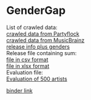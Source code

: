 # GenderGap

List of crawled data: <br>
[crawled data from Partyflock](data/PF/PF_artists_combined_translated.csv) <br>
[crawled data from MusicBrainz](data/MB/MB_artist_page_urls.tsv) <br>
[release info plus genders ](data/releases_merged_gender.tsv) <br>
Release file containing sum:<br>
[file in csv format](data/Cleaned%20Data/releases_merged_ready.csv) <br>
[file in xlsx format](data/Cleaned%20Data/releases_merged_ready.xlsx) <br>
Evaluation file:<br>
[Evaluation of 500 artists](data/Evaluation/MB_500_artists.xlsx)

[binder link](https://mybinder.org/v2/gh/polando/GenderGap/master) 


